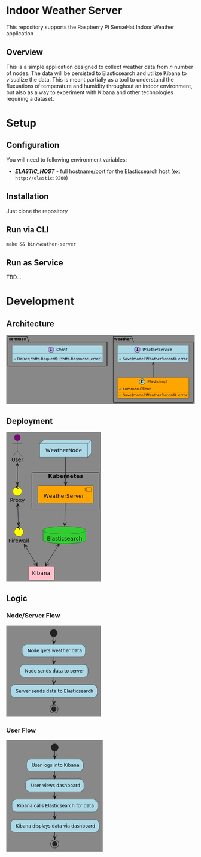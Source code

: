 # Indoor Weather Server

This repository supports the Raspberry Pi SenseHat Indoor Weather application

## Overview
This is a simple application designed to collect weather data from _n_ number of nodes. The data will be persisted to Elasticsearch and utilize Kibana to visualize the data. This is meant partially as a tool to understand the fluxuations of temperature and humidity throughout an indoor environment, but also as a way to experiment with Kibana and other technologies requiring a dataset.

# Setup

## Configuration
You will need to following environment variables:
- **_ELASTIC_HOST_** - full hostname/port for the Elasticsearch host (ex: `http://elastic:9200`)
## Installation
Just clone the repository
## Run via CLI
```
make && bin/weather-server
```

## Run as Service
TBD...

# Development
## Architecture
![](docs/classes.png)

## Deployment
![](docs/deployment.png)

## Logic
### Node/Server Flow
![](docs/server-flow.png)

### User Flow
![](docs/user-flow.png)